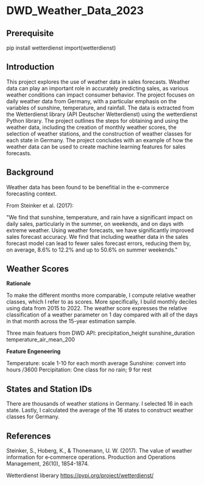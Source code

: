 # DWD_Weather_Data_2023

## Prerequisite

pip install wetterdienst
import(wetterdienst)

## Introduction

This project explores the use of weather data in sales forecasts. Weather data can play an important role in accurately predicting sales, as various weather conditions can impact consumer behavior. The project focuses on daily weather data from Germany, with a particular emphasis on the variables of sunshine, temperature, and rainfall. The data is extracted from the Wetterdienst library (API Deutscher Wetterdienst) using the wetterdienst Python library. The project outlines the steps for obtaining and using the weather data, including the creation of monthly weather scores, the selection of weather stations, and the construction of weather classes for each state in Germany. The project concludes with an example of how the weather data can be used to create machine learning features for sales forecasts.

## Background

Weather data has been found to be benefitial in the e-commerce forecasting context.

From Steinker et al. (2017):

"We find that sunshine, temperature, and rain have a significant impact on daily sales, particularly in the summer, on weekends, and on days with extreme weather. Using weather forecasts, we have significantly improved sales forecast accuracy. We find that including weather data in the sales forecast model can lead to fewer sales forecast errors, reducing them by, on average, 8.6% to 12.2% and up to 50.6% on summer weekends."

## Weather Scores

**Rationale**

To make the different months more comparable, I compute relative weather classes, which I refer to as scores. More specifically, I build monthly deciles using data from 2015 to 2022. The weather score expresses the relative classification of a weather parameter on 1 day compared with all of the days in that month across the 15-year estimation sample.

Three main featuers from DWD API: precipitation_height	sunshine_duration	temperature_air_mean_200

**Feature Engeneering**

Temperature: scale 1-10 for each month average
Sunshine: convert into hours /3600
Percipitation: One class for no rain; 9 for rest

## States and Station IDs

There are thousands of weather stations in Germany. I selected 16 in each state. Lastly, I calculated the average of the 16 states to construct weather classes for Germany. 


## References
Steinker, S., Hoberg, K., & Thonemann, U. W. (2017). The value of weather information for e‐commerce operations. Production and Operations Management, 26(10), 1854-1874.

Wetterdienst liberary
https://pypi.org/project/wetterdienst/
